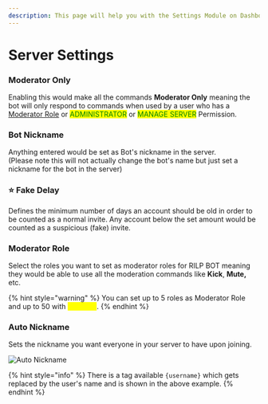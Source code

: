 ```yaml
---
description: This page will help you with the Settings Module on Dashboard
---
```


# Server Settings

### Moderator Only

Enabling this would make all the commands **Moderator Only** meaning the bot will only respond to commands when used by a user who has a [Moderator Role](server-settings.md#moderator-role) or <mark style="color:green;">ADMINISTRATOR</mark> or <mark style="color:green;">MANAGE SERVER</mark> Permission.

### Bot Nickname

Anything entered would be set as Bot's nickname in the server.\
(Please note this will not actually change the bot's name but just set a nickname for the bot in the server)

### ⭐ Fake Delay

Defines the minimum number of days an account should be old in order to be counted as a normal invite. Any account below the set amount would be counted as a suspicious (fake) invite.

### Moderator Role

Select the roles you want to set as moderator roles for RILP BOT meaning they would be able to use all the moderation commands like **Kick**, **Mute,** etc.

{% hint style="warning" %}
You can set up to 5 roles as Moderator Role and up to 50 with <mark style="color:yellow;">Premium</mark>.
{% endhint %}

### Auto Nickname

Sets the nickname you want everyone in your server to have upon joining.

![Auto Nickname](../../.gitbook/assets/nick.gif)

{% hint style="info" %}
There is a tag available `{username}` which gets replaced by the user's name and is shown in the above example.
{% endhint %}

